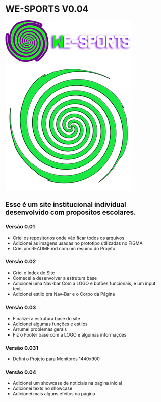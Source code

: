 # WE-SPORTS V0.04

<img src="Imagens/logotext.png" style="width: 400px" alt="My cool logo"/>

<img src="Imagens/logo.png" style="width: 400px" alt="My cool logo"/>

## Esse é um site institucional individual desenvolvido com propositos escolares.

### Versão 0.01
- Criei os repositorios onde vão ficar todos os arquivos
- Adicionei as imagens usadas no prototipo utilizadas no FIGMA
- Criei um README.md com um resumo do Projeto

### Versão 0.02
- Criei o Index do Site
- Comecei a desenvolver a estrutura base
- Adicionei uma Nav-bar Com a LOGO e botões funcionais, e um input text.
- Adicionei estilo pra Nav-Bar e o Corpo da Página

### Versão 0.03
- Finalizei a estrutura base do site
- Adicionei algumas funções e estilos
- Arrumei problemas gerais
- Fiz o Footer base com a LOGO e algumas informações

### Versão 0.031
- Defini o Projeto para Monitores 1440x900

### Versão 0.04
- Adicionei um showcase de noticiais na pagina inicial
- Adicionei texts no showcase
- Adicionei mais alguns efeitos na página
